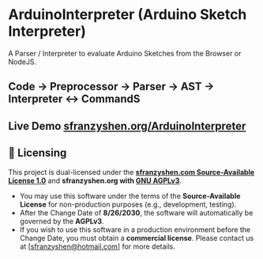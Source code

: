 # ArduinoInterpreter (Arduino Sketch Interpreter)
A Parser / Interpreter to evaluate Arduino Sketches from the Browser or NodeJS.
## Code -> Preprocessor -> Parser -> AST -> Interpreter <-> CommandS
## Live Demo [sfranzyshen.org/ArduinoInterpreter](https://www.sfranzyshen.org/ArduinoInterpreter/)

## 📜 Licensing

This project is dual-licensed under the [**sfranzyshen.com Source-Available License 1.0**](https://github.com/sfranzyshen/ArduinoInterpreter/blob/main/sfranzyshen_source_available_license.md) and **sfranzyshen.org with [GNU AGPLv3](https://github.com/sfranzyshen/ArduinoInterpreter/blob/main/gnu-agpl-v3.0.md)**.

* You may use this software under the terms of the **Source-Available License** for non-production purposes (e.g., development, testing).
* After the Change Date of **8/26/2030**, the software will automatically be governed by the **AGPLv3**.
* If you wish to use this software in a production environment before the Change Date, you must obtain a **commercial license**. Please contact us at [sfranzyshen@hotmail.com] for more details.
